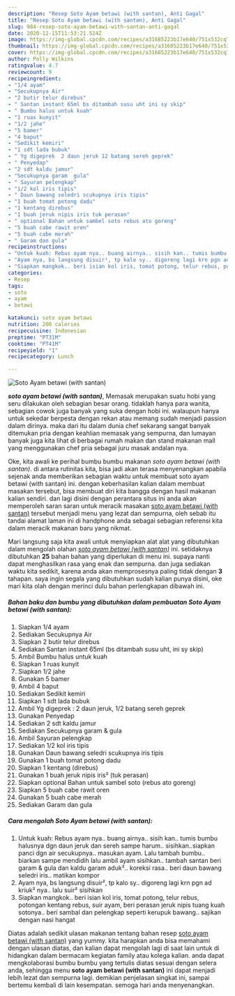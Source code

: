 ```yaml
---
description: "Resep Soto Ayam betawi (with santan), Anti Gagal"
title: "Resep Soto Ayam betawi (with santan), Anti Gagal"
slug: 984-resep-soto-ayam-betawi-with-santan-anti-gagal
date: 2020-12-15T11:53:21.524Z
image: https://img-global.cpcdn.com/recipes/a31685223b17e640/751x532cq70/soto-ayam-betawi-with-santan-foto-resep-utama.jpg
thumbnail: https://img-global.cpcdn.com/recipes/a31685223b17e640/751x532cq70/soto-ayam-betawi-with-santan-foto-resep-utama.jpg
cover: https://img-global.cpcdn.com/recipes/a31685223b17e640/751x532cq70/soto-ayam-betawi-with-santan-foto-resep-utama.jpg
author: Polly Wilkins
ratingvalue: 4.7
reviewcount: 9
recipeingredient:
- "1/4 ayam"
- "Secukupnya Air"
- "2 butir telur direbus"
- " Santan instant 65ml bs ditambah susu uht ini sy skip"
- " Bumbu halus untuk kuah"
- "1 ruas kunyit"
- "1/2 jahe"
- "5 bamer"
- "4 baput"
- "Sedikit kemiri"
- "1 sdt lada bubuk"
- " Yg digeprek  2 daun jeruk 12 batang sereh geprek"
- " Penyedap"
- "2 sdt kaldu jamur"
- "Secukupnya garam  gula"
- " Sayuran pelengkap"
- "1/2 kol iris tipis"
- " Daun bawang seledri scukupnya iris tipis"
- "1 buah tomat potong dadu"
- "1 kentang direbus"
- "1 buah jeruk nipis iris tuk perasan"
- " optional Bahan untuk sambel soto rebus ato goreng"
- "5 buah cabe rawit oren"
- "5 buah cabe merah"
- " Garam dan gula"
recipeinstructions:
- "Untuk kuah: Rebus ayam nya.. buang airnya.. sisih kan.. tumis bumbu halusnya dgn daun jeruk dan sereh sampe harum.. sisihkan..siapkan panci dgn air secukupnya.. masukan ayam. Lalu tambah bumbu.. biarkan sampe mendidih lalu ambil ayam sisihkan.. tambah santan beri garam &amp; gula dan kaldu garam aduk².. koreksi rasa.. beri daun bawang seledri iris.. matikan kompor"
- "Ayam nya, bs langsung disuir², tp kalo sy.. digoreng lagi krn pgn ad kriuk² nya.. lalu suir² sisihkan"
- "Siapkan mangkok.. beri isian kol iris, tomat potong, telur rebus, potongan kentang rebus, suir ayam, beri perasan jeruk nipis tuang kuah sotonya.. beri sambal dan pelengkap seperti kerupuk bawang.. sajikan dengan nasi hangat"
categories:
- Resep
tags:
- soto
- ayam
- betawi

katakunci: soto ayam betawi 
nutrition: 200 calories
recipecuisine: Indonesian
preptime: "PT31M"
cooktime: "PT41M"
recipeyield: "1"
recipecategory: Lunch

---
```



![Soto Ayam betawi (with santan)](https://img-global.cpcdn.com/recipes/a31685223b17e640/751x532cq70/soto-ayam-betawi-with-santan-foto-resep-utama.jpg)

<b><i>soto ayam betawi (with santan)</i></b>, Memasak merupakan suatu hobi yang seru dilakukan oleh sebagian besar orang. tidaklah hanya para wanita, sebagian cowok juga banyak yang suka dengan hobi ini. walaupun hanya untuk sekedar berpesta dengan rekan atau memang sudah menjadi passion dalam dirinya. maka dari itu dalam dunia chef sekarang sangat banyak ditemukan pria dengan keahlian memasak yang sempurna, dan lumayan banyak juga kita lihat di berbagai rumah makan dan stand makanan mall yang menggunakan chef pria sebagai juru masak andalan nya.



Oke, kita awali ke perihal bumbu bumbu makanan <i>soto ayam betawi (with santan)</i>. di antara rutinitas kita, bisa jadi akan terasa menyenangkan apabila sejenak anda memberikan sebagian waktu untuk membuat soto ayam betawi (with santan) ini. dengan keberhasilan kalian dalam membuat masakan tersebut, bisa membuat diri kita bangga dengan hasil makanan kalian sendiri. dan lagi disini dengan perantara situs ini anda akan memperoleh saran saran untuk meracik masakan <u>soto ayam betawi (with santan)</u> tersebut menjadi menu yang lezat dan sempurna, oleh sebab itu tandai alamat laman ini di handphone anda sebagai sebagian referensi kita dalam meracik makanan baru yang nikmat.


Mari langsung saja kita awali untuk menyiapkan alat alat yang dibutuhkan dalam mengolah olahan <u><i>soto ayam betawi (with santan)</i></u> ini. setidaknya dibutuhkan <b>25</b> bahan bahan yang diperlukan di menu ini. supaya nanti dapat menghasilkan rasa yang enak dan sempurna. dan juga sediakan waktu kita sedikit, karena anda akan memprosesnya paling tidak dengan <b>3</b> tahapan. saya ingin segala yang dibutuhkan sudah kalian punya disini, oke mari kita olah dengan merinci dulu bahan perlengkapan dibawah ini.

<!--inarticleads1-->

##### Bahan baku dan bumbu yang dibutuhkan dalam pembuatan Soto Ayam betawi (with santan):

1. Siapkan 1/4 ayam
1. Sediakan Secukupnya Air
1. Siapkan 2 butir telur direbus
1. Sediakan  Santan instant 65ml (bs ditambah susu uht, ini sy skip)
1. Ambil  Bumbu halus untuk kuah
1. Siapkan 1 ruas kunyit
1. Siapkan 1/2 jahe
1. Gunakan 5 bamer
1. Ambil 4 baput
1. Sediakan Sedikit kemiri
1. Siapkan 1 sdt lada bubuk
1. Ambil  Yg digeprek : 2 daun jeruk, 1/2 batang sereh geprek
1. Gunakan  Penyedap
1. Sediakan 2 sdt kaldu jamur
1. Sediakan Secukupnya garam &amp; gula
1. Ambil  Sayuran pelengkap
1. Sediakan 1/2 kol iris tipis
1. Gunakan  Daun bawang seledri scukupnya iris tipis
1. Gunakan 1 buah tomat potong dadu
1. Siapkan 1 kentang (direbus)
1. Gunakan 1 buah jeruk nipis iris² (tuk perasan)
1. Siapkan  optional Bahan untuk sambel soto (rebus ato goreng)
1. Siapkan 5 buah cabe rawit oren
1. Gunakan 5 buah cabe merah
1. Sediakan  Garam dan gula




<!--inarticleads2-->

##### Cara mengolah Soto Ayam betawi (with santan):

1. Untuk kuah: Rebus ayam nya.. buang airnya.. sisih kan.. tumis bumbu halusnya dgn daun jeruk dan sereh sampe harum.. sisihkan..siapkan panci dgn air secukupnya.. masukan ayam. Lalu tambah bumbu.. biarkan sampe mendidih lalu ambil ayam sisihkan.. tambah santan beri garam &amp; gula dan kaldu garam aduk².. koreksi rasa.. beri daun bawang seledri iris.. matikan kompor
1. Ayam nya, bs langsung disuir², tp kalo sy.. digoreng lagi krn pgn ad kriuk² nya.. lalu suir² sisihkan
1. Siapkan mangkok.. beri isian kol iris, tomat potong, telur rebus, potongan kentang rebus, suir ayam, beri perasan jeruk nipis tuang kuah sotonya.. beri sambal dan pelengkap seperti kerupuk bawang.. sajikan dengan nasi hangat




Diatas adalah sedikit ulasan makanan tentang bahan resep <u>soto ayam betawi (with santan)</u> yang yummy. kita harapkan anda bisa memahami dengan ulasan diatas, dan kalian dapat mengolah lagi di saat lain untuk di hidangkan dalam bermacam kegiatan family atau kolega kalian. anda dapat mengkolaborasi bumbu bumbu yang tertulis diatas sesuai dengan selera anda, sehingga menu <b>soto ayam betawi (with santan)</b> ini dapat menjadi lebih lezat dan sempurna lagi. demikian penjelasan singkat ini, sampai bertemu kembali di lain kesempatan. semoga hari anda menyenangkan.
